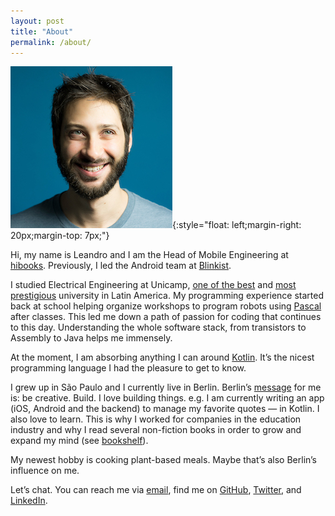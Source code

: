 ```yaml
---
layout: post
title: "About"
permalink: /about/
---
```


![Photo of Leandro](../assets/leandro-headshot.jpg){:style="float: left;margin-right: 20px;margin-top: 7px;"}

Hi, my name is Leandro and I am the Head of Mobile Engineering at [hibooks](https://www.hibooks.com/). Previously, I led the Android team at [Blinkist](https://www.blinkist.com/).

I studied Electrical Engineering at Unicamp, [one of the best](https://www.topuniversities.com/university-rankings/brics-rankings/2014/) and [most prestigious](https://www.timeshighereducation.com/world-university-rankings/2018/latin-america-university-rankings/) university in Latin America. My programming experience started back at school helping organize workshops to program robots using [Pascal](https://en.wikipedia.org/wiki/Pascal_(programming_language)) after classes. This led me down a path of passion for coding that continues to this day. Understanding the whole software stack, from transistors to Assembly to Java helps me immensely.

At the moment, I am absorbing anything I can around [Kotlin](https://kotlinlang.org/). It’s the nicest programming language I had the pleasure to get to know.

I grew up in São Paulo and I currently live in Berlin. Berlin’s [message](http://www.paulgraham.com/cities.html) for me is: be creative. Build. I love building things. e.g. I am currently writing an app (iOS, Android and the backend) to manage my favorite quotes — in Kotlin. I also love to learn. This is why I worked for companies in the education industry and why I read several non-fiction books in order to grow and expand my mind (see [bookshelf](/bookshelf)).

My newest hobby is cooking plant-based meals. Maybe that’s also Berlin’s influence on me.

Let’s chat. You can reach me via [email](mailto:lfavarin+site@gmail.com?subject=Hi), find me on [GitHub](https://github.com/leandrofavarin/), [Twitter](https://twitter.com/leandrofavarin/), and [LinkedIn](https://www.linkedin.com/in/leandrofavarin/).
